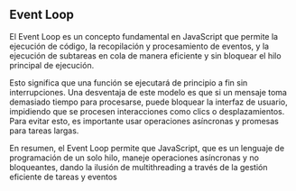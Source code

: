 ## Event Loop

El Event Loop es un concepto fundamental en JavaScript que permite la ejecución de código, la recopilación y procesamiento de eventos, y la ejecución de subtareas en cola de manera eficiente y sin bloquear el hilo principal de ejecución.

Esto significa que una función se ejecutará de principio a fin sin interrupciones. Una desventaja de este modelo es que si un mensaje toma demasiado tiempo para procesarse, puede bloquear la interfaz de usuario, impidiendo que se procesen interacciones como clics o desplazamientos. Para evitar esto, es importante usar operaciones asíncronas y promesas para tareas largas.

En resumen, el Event Loop permite que JavaScript, que es un lenguaje de programación de un solo hilo, maneje operaciones asíncronas y no bloqueantes, dando la ilusión de multithreading a través de la gestión eficiente de tareas y eventos